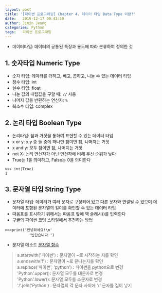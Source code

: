```yaml
---
layout: post
title: '[파이썬 프로그래밍] Chapter 4. 데이터 타입 Data Type 이란?'
date:   2019-12-17 09:43:59
author: Jimin Jeong
categories: Python
tags:	파이썬 프로그래밍
---
```


* 데이터타입: 데이터의 공통된 특징과 용도에 따라 분류하여 정의한 것
## 1. 숫자타입 Numeric Type
* 숫자 타입: 데이터를 더하고, 빼고, 곱하고, 나눌 수 있는 데이터 타입
* 정수 타입: int
* 실수 타입: float 
* 나눈 값의 내립값을 구할 때: `//`  사용
* 나머지 값을 반환하는 연산자: `%`
* 복소수 타입: complex

## 2. 논리 타입 Boolean Type
* 논리타입: 참과 거짓을 통하여 표현할 수 있는 데이터 타입
* x or y: x,y 중 둘 중에 하나만 참이면 참, 나머지는 거짓
* x and y: 모두 참이면 참, 나머지는 거짓
* not X: 논리 연산자가 아닌 연산자에 비해 우선 순위가 낮다
* True는 1을 의미하고, False는 0을 의미한다
```
>>> int(True)
1 
```

## 3. 문자열 타입 String Type
* 문자열 타입: 데이터가 여러 문자로 구성되어 있고 다른 문자와 연결될 수 있으며 데이터에 포함된 문자열의 길이를 확인할 수 있는 데이터 타입
* 따옴표를 표시하기 위해서는 따옴표 앞에 역 슬래시(\)를 입력한다
* 구글의 파이썬 코딩 스타일에서 추천하는 방법
```
>>>print('안녕하세요!\n'
		   '반갑습니다.')
```

* 문자열 메소드 [문자열 함수](https://docs.python.org/3/library/stdtypes.html#string-methods)
> a.startwith('파이썬') : 문자열이 ~로 시작하는 지를 확인  
> a.endswith('!') : 문자열이 ~로 끝나는지를 확인  
> a.replace('파이썬', 'python') : 파이썬을 python으로 변경  
> 'Python'.upper(): 문자열 모두를 대문자로 변경  
> 'Python'.lower(): 문자열 모두를 소문자로 변경  
> '/'.join('Python') : 문자열의 각 문자 사이에 '/' 문자를 집어 넣기  
